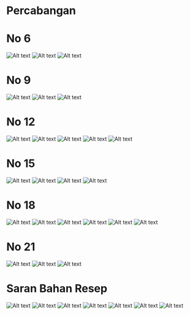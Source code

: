 # Percabangan
# No 6
![Alt text](https://github.com/mikaozora/Percabangan/blob/master/no%206/jobsheet%207%20(3).PNG)
![Alt text](https://github.com/mikaozora/Percabangan/blob/master/no%206/jobsheet%207%20(5).PNG)
![Alt text](https://github.com/mikaozora/Percabangan/blob/master/no%206/jobsheet%207%20(7).PNG)
# No 9
![Alt text](https://github.com/mikaozora/Percabangan/blob/master/no%209/3.PNG)
![Alt text](https://github.com/mikaozora/Percabangan/blob/master/no%209/5.PNG)
![Alt text](https://github.com/mikaozora/Percabangan/blob/master/no%209/7.PNG)
# No 12
![Alt text](https://github.com/mikaozora/Percabangan/blob/master/no%2012/1.PNG)
![Alt text](https://github.com/mikaozora/Percabangan/blob/master/no%2012/3.PNG)
![Alt text](https://github.com/mikaozora/Percabangan/blob/master/no%2012/5.PNG)
![Alt text](https://github.com/mikaozora/Percabangan/blob/master/no%2012/6.PNG)
![Alt text](https://github.com/mikaozora/Percabangan/blob/master/no%2012/7.PNG)
# No 15
![Alt text](https://github.com/mikaozora/Percabangan/blob/master/no%2015/1.PNG)
![Alt text](https://github.com/mikaozora/Percabangan/blob/master/no%2015/3.PNG)
![Alt text](https://github.com/mikaozora/Percabangan/blob/master/no%2015/5.PNG)
![Alt text](https://github.com/mikaozora/Percabangan/blob/master/no%2015/7.PNG)
# No 18
![Alt text](https://github.com/mikaozora/Percabangan/blob/master/n0%2018/1.PNG)
![Alt text](https://github.com/mikaozora/Percabangan/blob/master/n0%2018/2.PNG)
![Alt text](https://github.com/mikaozora/Percabangan/blob/master/n0%2018/3.PNG)
![Alt text](https://github.com/mikaozora/Percabangan/blob/master/n0%2018/4.PNG)
![Alt text](https://github.com/mikaozora/Percabangan/blob/master/n0%2018/5.PNG)
![Alt text](https://github.com/mikaozora/Percabangan/blob/master/n0%2018/7.PNG)
# No 21
![Alt text](https://github.com/mikaozora/Percabangan/blob/master/no%2021/50.PNG)
![Alt text](https://github.com/mikaozora/Percabangan/blob/master/no%2021/75.PNG)
![Alt text](https://github.com/mikaozora/Percabangan/blob/master/no%2021/85.PNG)
# Saran Bahan Resep
![Alt text](https://github.com/mikaozora/Percabangan/blob/master/resep/milkshake.PNG)
![Alt text](https://github.com/mikaozora/Percabangan/blob/master/resep/pisang%20goreng.PNG)
![Alt text](https://github.com/mikaozora/Percabangan/blob/master/resep/pisang%20rebus.PNG)
![Alt text](https://github.com/mikaozora/Percabangan/blob/master/resep/sandwich.PNG)
![Alt text](https://github.com/mikaozora/Percabangan/blob/master/resep/telur%20mata%20sapi.PNG)
![Alt text](https://github.com/mikaozora/Percabangan/blob/master/resep/telur%20rebus.PNG)
![Alt text](https://github.com/mikaozora/Percabangan/blob/master/resep/tak%20ada%20pilihan.PNG)
